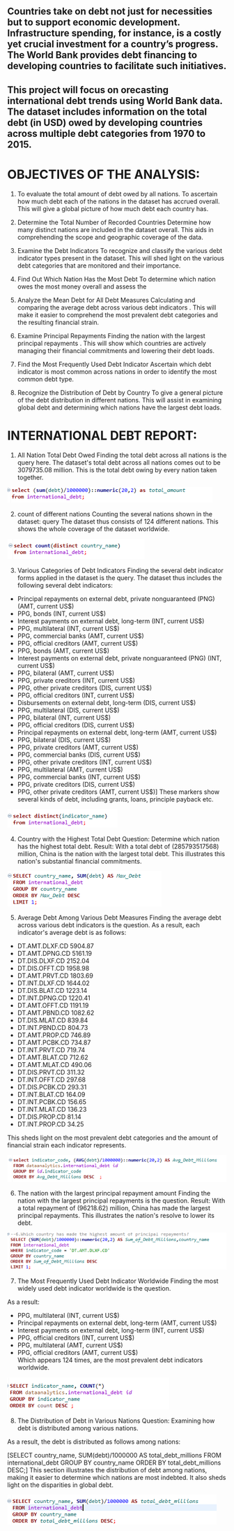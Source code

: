 ## Countries take on debt not just for necessities but to support economic development. Infrastructure spending, for instance, is a costly yet crucial investment for a country’s progress. The World Bank provides debt financing to developing countries to facilitate such initiatives.

## This project will focus on orecasting international debt trends using World Bank data. The dataset includes information on the total debt (in USD) owed by developing countries across multiple debt categories from 1970 to 2015.

# OBJECTIVES OF THE ANALYSIS:
1. To evaluate the total amount of debt owed by all nations.
To ascertain how much debt each of the nations in the dataset has accrued overall. This will give a global picture of how much debt each country has.


3. Determine the Total Number of Recorded Countries
Determine how many distinct nations are included in the dataset overall. This aids in comprehending the scope and geographic coverage of the data.

4. Examine the Debt Indicators
To recognize and classify the various debt indicator types present in the dataset. This will shed light on the various debt categories that are monitored and their importance.

5. Find Out Which Nation Has the Most Debt
To determine which nation owes the most money overall and assess the

6. Analyze the Mean Debt for All Debt Measures
Calculating and comparing the average debt across various debt indicators . This will make it easier to comprehend the most prevalent debt categories and the resulting financial strain.

7. Examine Principal Repayments
Finding the nation with the largest principal repayments . This will show which countries are actively managing their financial commitments and lowering their debt loads.

8. Find the Most Frequently Used Debt Indicator
Ascertain which debt indicator is most common across nations in order to identify the most common debt type.

9. Recognize the Distribution of Debt by Country
To give a general picture of the debt distribution in different nations. This will assist in examining global debt and determining which nations have the largest debt loads.


 # INTERNATIONAL DEBT REPORT:
 1. All Nation Total Debt Owed
Finding the total debt across all nations is the query here.
The dataset's total debt across all nations comes out to be 3079735.08 million. This is the total debt owing by every nation taken together.

![Query](Images/Q.1.png)

2. count of different nations
Counting the several nations shown in the dataset: query
The dataset thus consists of 124 different nations. This shows the whole coverage of the dataset worldwide.

![Query](Images/Q.2.png)

3. Various Categories of Debt Indicators
Finding the several debt indicator forms applied in the dataset is the query.
The dataset thus includes the following several debt indicators:

- Principal repayments on external debt, private nonguaranteed (PNG) (AMT, current US$)
- PPG, bonds (INT, current US$)
- Interest payments on external debt, long-term (INT, current US$)
- PPG, multilateral (INT, current US$)
- PPG, commercial banks (AMT, current US$)
- PPG, official creditors (AMT, current US$)
- PPG, bonds (AMT, current US$)
- Interest payments on external debt, private nonguaranteed (PNG) (INT, current US$)
- PPG, bilateral (AMT, current US$)
- PPG, private creditors (INT, current US$)
- PPG, other private creditors (DIS, current US$)
- PPG, official creditors (INT, current US$)
- Disbursements on external debt, long-term (DIS, current US$)
- PPG, multilateral (DIS, current US$)
- PPG, bilateral (INT, current US$)
- PPG, official creditors (DIS, current US$)
- Principal repayments on external debt, long-term (AMT, current US$)
- PPG, bilateral (DIS, current US$)
- PPG, private creditors (AMT, current US$)
- PPG, commercial banks (DIS, current US$)
- PPG, other private creditors (INT, current US$)
- PPG, multilateral (AMT, current US$)
- PPG, commercial banks (INT, current US$)
- PPG, private creditors (DIS, current US$)
- PPG, other private creditors (AMT, current US$)] 
These markers show several kinds of debt, including grants, loans, principle payback etc.

![Query](Images/Q.3.png)

4. Country with the Highest Total Debt Question: Determine which nation has the highest total debt.
Result: With a total debt of (285793517568) million, China is the nation with the largest total debt. This illustrates this nation's substantial financial commitments.

![Query](Images/Q.4.png)

5. Average Debt Among Various Debt Measures
Finding the average debt across various debt indicators is the question.
As a result, each indicator's average debt is as follows:

- DT.AMT.DLXF.CD	5904.87
- DT.AMT.DPNG.CD	5161.19
- DT.DIS.DLXF.CD	2152.04
- DT.DIS.OFFT.CD	1958.98
- DT.AMT.PRVT.CD	1803.69
- DT.INT.DLXF.CD	1644.02
- DT.DIS.BLAT.CD	1223.14
- DT.INT.DPNG.CD	1220.41
- DT.AMT.OFFT.CD	1191.19
- DT.AMT.PBND.CD	1082.62
- DT.DIS.MLAT.CD	839.84
- DT.INT.PBND.CD	804.73
- DT.AMT.PROP.CD	746.89
- DT.AMT.PCBK.CD	734.87
- DT.INT.PRVT.CD	719.74
- DT.AMT.BLAT.CD	712.62
- DT.AMT.MLAT.CD	490.06
- DT.DIS.PRVT.CD	311.32
- DT.INT.OFFT.CD	297.68
- DT.DIS.PCBK.CD	293.31
- DT.INT.BLAT.CD	164.09
- DT.INT.PCBK.CD	156.65
- DT.INT.MLAT.CD	136.23
- DT.DIS.PROP.CD	81.14
- DT.INT.PROP.CD	34.25

This sheds light on the most prevalent debt categories and the amount of financial strain each indicator represents.

![Query](Images/Q.5.png)


6. The nation with the largest principal repayment amount
Finding the nation with the largest principal repayments is the question.
Result: With a total repayment of (96218.62) million, China has made the largest principal repayments. This illustrates the nation's resolve to lower its debt.

![Query](Images/Q.6.png)

7. The Most Frequently Used Debt Indicator Worldwide
Finding the most widely used debt indicator worldwide is the question.

As a result:
- PPG, multilateral (INT, current US$)	                             
- Principal repayments on external debt, long-term (AMT, current US$)	 
- Interest payments on external debt, long-term (INT, current US$)	
-  PPG, official creditors (INT, current US$)                	       
- PPG, multilateral (AMT, current US$)	                            
- PPG, official creditors (AMT, current US$)	                             
Which appears 124 times, are the most prevalent debt indicators worldwide.
  

![Query](Images/Q.7.png)

8. The Distribution of Debt in Various Nations
Question: Examining how debt is distributed among various nations.

As a result, the debt is distributed as follows among nations:

[SELECT country_name, SUM(debt)/1000000 AS total_debt_millions
FROM international_debt
GROUP BY country_name
ORDER BY total_debt_millions DESC;] This section illustrates the distribution of debt among nations, making it easier to determine which nations are most indebted. It also sheds light on the disparities in global debt.

![Query](Images/Q.8.png)

